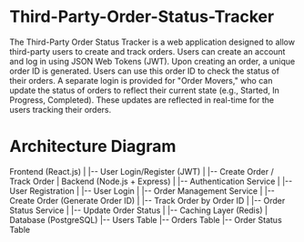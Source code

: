 # Third-Party-Order-Status-Tracker
The Third-Party Order Status Tracker is a web application designed to allow third-party users to create and track orders. Users can create an account and log in using JSON Web Tokens (JWT). Upon creating an order, a unique order ID is generated. Users can use this order ID to check the status of their orders. A separate login is provided for "Order Movers," who can update the status of orders to reflect their current state (e.g., Started, In Progress, Completed). These updates are reflected in real-time for the users tracking their orders.

# Architecture Diagram

Frontend (React.js)
  |
  |-- User Login/Register (JWT)
  |
  |-- Create Order / Track Order
  |
Backend (Node.js + Express)
  |
  |-- Authentication Service
  |   |-- User Registration
  |   |-- User Login
  |
  |-- Order Management Service
  |   |-- Create Order (Generate Order ID)
  |   |-- Track Order by Order ID
  |
  |-- Order Status Service
  |   |-- Update Order Status
  |
  |-- Caching Layer (Redis)
  |
Database (PostgreSQL)
  |-- Users Table
  |-- Orders Table
  |-- Order Status Table
